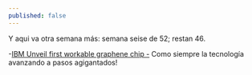 ```yaml
---
published: false
---
```

Y aqui va otra semana más: semana seise de 52; restan 46.

-[IBM Unveil first workable graphene chip -](https://www.youtube.com/watch?v=IWxn_a0dEKI) Como siempre la tecnología avanzando a pasos agigantados!
